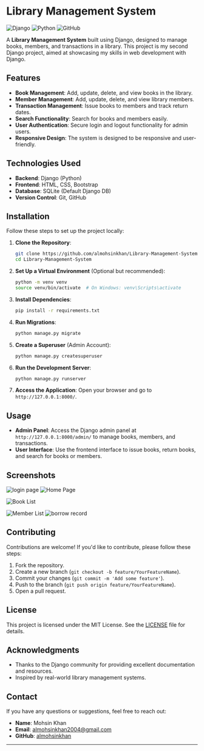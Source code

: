 
# Library Management System

![Django](https://img.shields.io/badge/Django-3.x-green)
![Python](https://img.shields.io/badge/Python-3.x-blue)
![GitHub](https://img.shields.io/badge/license-MIT-orange)

A **Library Management System** built using Django, designed to manage books, members, and transactions in a library. This project is my second Django project, aimed at showcasing my skills in web development with Django.

## Features

- **Book Management**: Add, update, delete, and view books in the library.
- **Member Management**: Add, update, delete, and view library members.
- **Transaction Management**: Issue books to members and track return dates.
- **Search Functionality**: Search for books and members easily.
- **User Authentication**: Secure login and logout functionality for admin users.
- **Responsive Design**: The system is designed to be responsive and user-friendly.

## Technologies Used

- **Backend**: Django (Python)
- **Frontend**: HTML, CSS, Bootstrap
- **Database**: SQLite (Default Django DB)
- **Version Control**: Git, GitHub

## Installation

Follow these steps to set up the project locally:

1. **Clone the Repository**:
   ```bash
   git clone https://github.com/almohsinkhan/Library-Management-System.git
   cd Library-Management-System
   ```

2. **Set Up a Virtual Environment** (Optional but recommended):
   ```bash
   python -m venv venv
   source venv/bin/activate  # On Windows: venv\Scripts\activate
   ```

3. **Install Dependencies**:
   ```bash
   pip install -r requirements.txt
   ```

4. **Run Migrations**:
   ```bash
   python manage.py migrate
   ```

5. **Create a Superuser** (Admin Account):
   ```bash
   python manage.py createsuperuser
   ```

6. **Run the Development Server**:
   ```bash
   python manage.py runserver
   ```

7. **Access the Application**:
   Open your browser and go to `http://127.0.0.1:8000/`.

## Usage

- **Admin Panel**: Access the Django admin panel at `http://127.0.0.1:8000/admin/` to manage books, members, and transactions.
- **User Interface**: Use the frontend interface to issue books, return books, and search for books or members.

## Screenshots
![login page](https://github.com/user-attachments/assets/f55e19a0-9b31-488c-befe-58860a8ad260)
![Home Page](https://github.com/user-attachments/assets/a7dc4cc0-ba82-43c2-a18a-34dff23aa4b5)



![Book List](https://github.com/user-attachments/assets/8d052391-98b2-4322-8682-12c887d2b4bc)

![Member List](https://github.com/user-attachments/assets/99b42e5b-e315-4c24-be80-fcaa80b8b982)
![borrow record](https://github.com/user-attachments/assets/622055ca-ce84-45dc-be94-19d72ebc6cf7)


## Contributing

Contributions are welcome! If you'd like to contribute, please follow these steps:

1. Fork the repository.
2. Create a new branch (`git checkout -b feature/YourFeatureName`).
3. Commit your changes (`git commit -m 'Add some feature'`).
4. Push to the branch (`git push origin feature/YourFeatureName`).
5. Open a pull request.

## License

This project is licensed under the MIT License. See the [LICENSE](LICENSE) file for details.

## Acknowledgments

- Thanks to the Django community for providing excellent documentation and resources.
- Inspired by real-world library management systems.

## Contact

If you have any questions or suggestions, feel free to reach out:

- **Name**: Mohsin Khan
- **Email**: almohsinkhan2004@gmail.com
- **GitHub**: [almohsinkhan](https://github.com/almohsinkhan)

---


